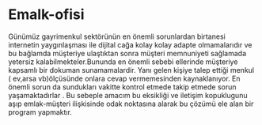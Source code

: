# Emalk-ofisi
Günümüz gayrimenkul sektörünün en önemli sorunlardan birtanesi internetin yaygınlaşması ile  dijital  cağa kolay kolay adapte olmamalarıdır ve bu bağlamda müşteriye ulaştıktan sonra müşteri memnuniyeti sağlamada yetersiz kalabilmekteler.Bununda en önemli sebebi ellerinde müşteriye kapsamlı bir dokuman sunamamalardir. Yanı gelen kişiye talep ettiği menkul ( ev,arsa vb)ölçüsünde onlara cevap vermemesinden kaynaklanıyor. En önemli sorun da sundukları vakitte kontrol etmede takip etmede sorun yaşamaktadırlar . Bu sebeple amacım bu eksikliği ve iletişim kopuklugunu aşıp emlak-müşteri ilişkisinde odak noktasına alarak bu çözümü ele alan bir program yapmaktır.

